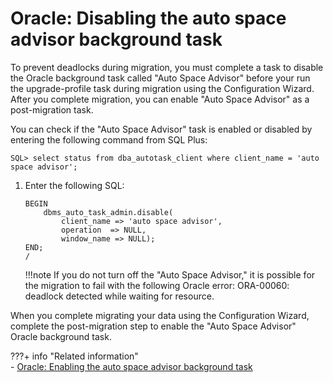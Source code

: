 # Oracle: Disabling the auto space advisor background task

To prevent deadlocks during migration, you must complete a task to disable the Oracle background task called "Auto Space Advisor" before your run the upgrade-profile task during migration using the Configuration Wizard. After you complete migration, you can enable "Auto Space Advisor" as a post-migration task.

You can check if the "Auto Space Advisor" task is enabled or disabled by entering the following command from SQL Plus:

```
SQL> select status from dba_autotask_client where client_name = 'auto space advisor';
```

1.  Enter the following SQL:

    ```
    BEGIN
    	dbms_auto_task_admin.disable(
    		client_name => 'auto space advisor',
    		operation  => NULL,
    		window_name => NULL);
    END;
    /
    ```

    !!!note
        If you do not turn off the "Auto Space Advisor," it is possible for the migration to fail with the following Oracle error: ORA-00060: deadlock detected while waiting for resource.


When you complete migrating your data using the Configuration Wizard, complete the post-migration step to enable the "Auto Space Advisor" Oracle background task.


???+ info "Related information"  
    -   [Oracle: Enabling the auto space advisor background task](../../../../../deploy_dx/manage/migrate/next_steps/post_mig_activities/db_task/mig_post_oracle_enableasa.md)

